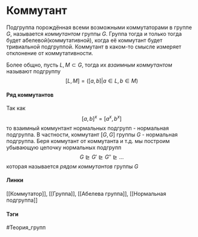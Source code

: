 # Коммутант
Подгруппа порождённая всеми возможными коммутаторами в группе $G$, называется *коммутантом* группы $G$.
Группа тогда и только тогда будет абелевой(коммутативной), когда её коммутант будет тривиальной подгруппой.
Коммутант в каком-то смысле измеряет отклонение от коммутативности.

Более общно, пусть $L,M\subset G$, тогда их *взаимным коммутантом* называют подгруппу 
$$
[L,M]=([a,b]|a\in L,b\in M)
$$

#### Ряд коммутантов
Так как $$[a,b]^x=[a^x,b^x]$$
то взаимный коммунтант нормальных подгрупп - нормальная подгруппа. В частности, коммутант $[G,G]$ группы $G$ - нормальная подгруппа. Беря коммутант от коммутанта и т.д. мы построим убывающую цепочку нормальных подгрупп 
$$
G\trianglerighteq G'\trianglerighteq G''\trianglerighteq\dots
$$
которая называется *рядом коммутантов* группы $G$

#### Линки 
[[Коммутатор]], 
[[Группа]], 
[[Абелева группа]],
[[Нормальная подгруппа]]
#### Тэги 
 #Теория_групп 
